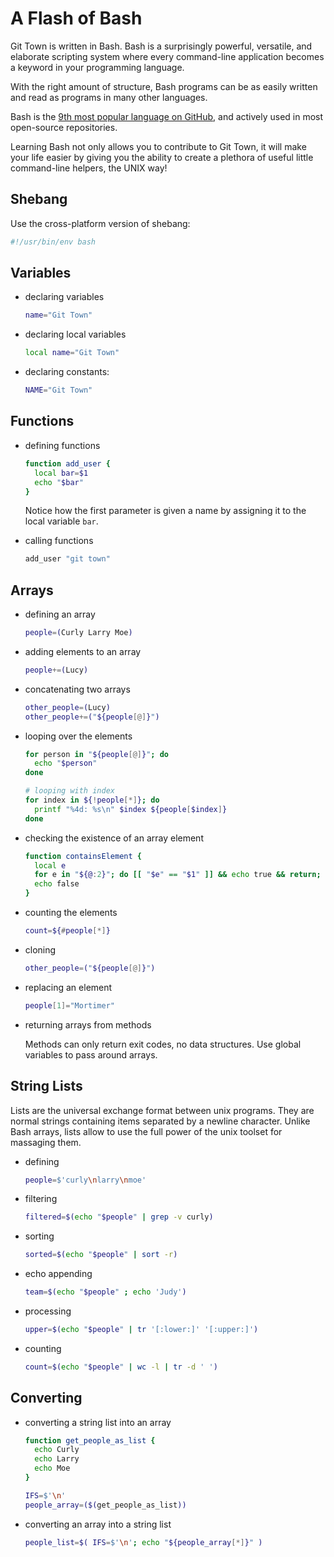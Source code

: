 # A Flash of Bash

Git Town is written in Bash.
Bash is a surprisingly powerful, versatile, and elaborate scripting system
where every command-line application becomes a keyword in your programming language.

With the right amount of structure,
Bash programs can be as easily written and read
as programs in many other languages.

Bash is the
[9th most popular language on GitHub](http://githut.info),
and actively used in most open-source repositories.

Learning Bash not only allows you to contribute to Git Town,
it will make your life easier by giving you the ability to
create a plethora of useful little command-line helpers,
the UNIX way!


## Shebang

Use the cross-platform version of shebang:
```bash
#!/usr/bin/env bash
```


## Variables

* declaring variables

  ```bash
  name="Git Town"
  ```
* declaring local variables

  ```bash
  local name="Git Town"
  ```
* declaring constants:

  ```bash
  NAME="Git Town"
  ```


## Functions

* defining functions

  ```bash
  function add_user {
    local bar=$1
    echo "$bar"
  }
  ```

  Notice how the first parameter is given a name
  by assigning it
  to the local variable `bar`.

* calling functions

  ```bash
  add_user "git town"
  ```


## Arrays

* defining an array

  ```bash
  people=(Curly Larry Moe)
  ```
* adding elements to an array

  ```bash
  people+=(Lucy)
  ```
* concatenating two arrays

  ```bash
  other_people=(Lucy)
  other_people+=("${people[@]}")
  ```
* looping over the elements

  ```bash
  for person in "${people[@]}"; do
    echo "$person"
  done

  # looping with index
  for index in ${!people[*]}; do
    printf "%4d: %s\n" $index ${people[$index]}
  done
  ```
* checking the existence of an array element

  ```bash
  function containsElement {
    local e
    for e in "${@:2}"; do [[ "$e" == "$1" ]] && echo true && return; done
    echo false
  }
  ```
* counting the elements

  ```bash
  count=${#people[*]}
  ```
* cloning

  ```bash
  other_people=("${people[@]}")
  ```
* replacing an element

  ```bash
  people[1]="Mortimer"
  ```
* returning arrays from methods

  Methods can only return exit codes,
  no data structures.
  Use global variables to pass around arrays.


## String Lists

Lists are the universal exchange format between unix programs.
They are normal strings containing items separated by a newline character.
Unlike Bash arrays, lists allow to use the full power of the unix toolset for massaging them.

* defining

  ```bash
  people=$'curly\nlarry\nmoe'
  ```
* filtering

  ```bash
  filtered=$(echo "$people" | grep -v curly)
  ```
* sorting

  ```bash
  sorted=$(echo "$people" | sort -r)
  ```
* echo appending

  ```bash
  team=$(echo "$people" ; echo 'Judy')
  ```
* processing

  ```bash
  upper=$(echo "$people" | tr '[:lower:]' '[:upper:]')
  ```
* counting

  ```bash
  count=$(echo "$people" | wc -l | tr -d ' ')
  ```


## Converting
* converting a string list into an array

  ```bash
  function get_people_as_list {
    echo Curly
    echo Larry
    echo Moe
  }

  IFS=$'\n'
  people_array=($(get_people_as_list))
  ```

* converting an array into a string list

  ```bash
  people_list=$( IFS=$'\n'; echo "${people_array[*]}" )
  ```
